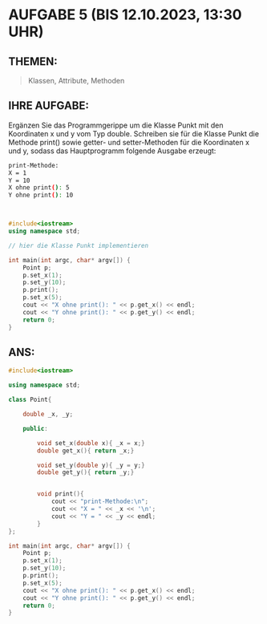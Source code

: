 # AUFGABE 5 (BIS 12.10.2023, 13:30 UHR)

## THEMEN:

> Klassen, Attribute, Methoden

## IHRE AUFGABE:

Ergänzen Sie das Programmgerippe um die Klasse Punkt mit den Koordinaten x und y vom Typ double. Schreiben sie für die Klasse Punkt die Methode print() sowie getter- und setter-Methoden für die Koordinaten x und y, sodass das Hauptprogramm folgende Ausgabe erzeugt:

```bash
print-Methode:
X = 1
Y = 10
X ohne print(): 5
Y ohne print(): 10
```

```cpp


#include<iostream>
using namespace std;

// hier die Klasse Punkt implementieren

int main(int argc, char* argv[]) {
    Point p;
    p.set_x(1);
    p.set_y(10);
    p.print();
    p.set_x(5);
    cout << "X ohne print(): " << p.get_x() << endl;
    cout << "Y ohne print(): " << p.get_y() << endl;
    return 0;
}


```

## ANS:

```cpp
#include<iostream>

using namespace std;

class Point{

	double _x, _y;

	public:

		void set_x(double x){ _x = x;}
		double get_x(){ return _x;}

		void set_y(double y){ _y = y;}
		double get_y(){ return _y;}


		void print(){
			cout << "print-Methode:\n";
			cout << "X = " << _x << '\n';
			cout << "Y = " << _y << endl;
		}
};

int main(int argc, char* argv[]) {
	Point p;
	p.set_x(1);
	p.set_y(10);
	p.print();
	p.set_x(5);
	cout << "X ohne print(): " << p.get_x() << endl;
	cout << "Y ohne print(): " << p.get_y() << endl;
	return 0;
}

```

